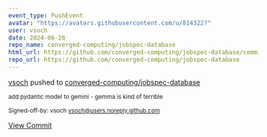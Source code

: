 ```yaml
---
event_type: PushEvent
avatar: "https://avatars.githubusercontent.com/u/814322?"
user: vsoch
date: 2024-06-28
repo_name: converged-computing/jobspec-database
html_url: https://github.com/converged-computing/jobspec-database/commit/1127bfd9ac4afab09322ecf7dd2b051728c38bcd
repo_url: https://github.com/converged-computing/jobspec-database
---
```


<a href='https://github.com/vsoch' target='_blank'>vsoch</a> pushed to <a href='https://github.com/converged-computing/jobspec-database' target='_blank'>converged-computing/jobspec-database</a>

<small>add pydantic model to gemini - gemma is kind of terrible

Signed-off-by: vsoch <vsoch@users.noreply.github.com></small>

<a href='https://github.com/converged-computing/jobspec-database/commit/1127bfd9ac4afab09322ecf7dd2b051728c38bcd' target='_blank'>View Commit</a>